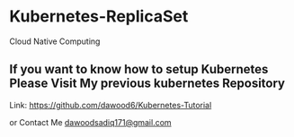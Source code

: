 # Kubernetes-ReplicaSet
Cloud Native Computing

## If you want to know how to setup Kubernetes Please Visit My previous kubernetes Repository

Link: https://github.com/dawood6/Kubernetes-Tutorial

or Contact Me 
dawoodsadiq171@gmail.com


